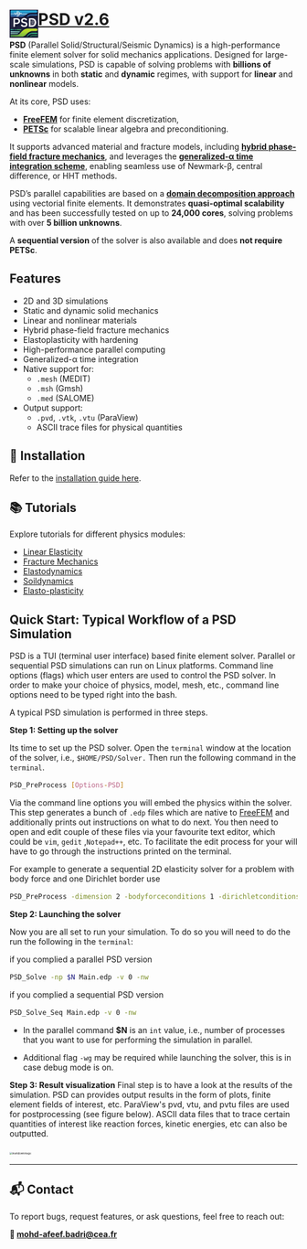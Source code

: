 # <img width="50" align="left" src="./docs/psd_logo.jpg" /> [PSD v2.6](https://mohd-afeef-badri.github.io/psd) 

**PSD** (Parallel Solid/Structural/Seismic Dynamics) is a high-performance finite element solver for solid mechanics applications. Designed for large-scale simulations, PSD is capable of solving problems with **billions of unknowns** in both **static** and **dynamic** regimes, with support for **linear** and **nonlinear** models.

At its core, PSD uses:

- [**FreeFEM**](https://freefem.org/) for finite element discretization,
- [**PETSc**](https://www.mcs.anl.gov/petsc/) for scalable linear algebra and preconditioning.

It supports advanced material and fracture models, including [**hybrid phase-field fracture mechanics**](https://link.springer.com/article/10.1007/s00466-014-1109-y), and leverages the [**generalized-α time integration scheme**](https://hal.archives-ouvertes.fr/hal-00345290/document), enabling seamless use of Newmark-β, central difference, or HHT methods.

PSD’s parallel capabilities are based on a [**domain decomposition approach**](https://www.sciencedirect.com/science/article/pii/S0022407317309597) using vectorial finite elements. It demonstrates **quasi-optimal scalability** and has been successfully tested on up to **24,000 cores**, solving problems with over **5 billion unknowns**.

A **sequential version** of the solver is also available and does **not require PETSc**.

## Features

- 2D and 3D simulations
- Static and dynamic solid mechanics
- Linear and nonlinear materials
- Hybrid phase-field fracture mechanics
- Elastoplasticity with hardening
- High-performance parallel computing
- Generalized-α time integration
- Native support for:
  - `.mesh` (MEDIT)
  - `.msh` (Gmsh)
  - `.med` (SALOME)
- Output support:
  - `.pvd`, `.vtk`, `.vtu` (ParaView)
  - ASCII trace files for physical quantities



## 🔧 Installation

Refer to the [installation guide here](https://mohd-afeef-badri.github.io/psd/#/install).



## 📚 Tutorials

Explore tutorials for different physics modules:

- [Linear Elasticity](https://mohd-afeef-badri.github.io/psd/#/linear-elasticity)
- [Fracture Mechanics](https://mohd-afeef-badri.github.io/psd/#/fracture-mechanics)
- [Elastodynamics](https://mohd-afeef-badri.github.io/psd/#/elastodynamics)
- [Soildynamics](https://mohd-afeef-badri.github.io/psd/#/soildynamics)
- [Elasto-plasticity](https://mohd-afeef-badri.github.io/psd/#/elasto-plastic)



## Quick Start: Typical Workflow of a PSD Simulation

PSD is a TUI (terminal user interface) based finite element solver. Parallel or sequential PSD simulations can run on Linux platforms.  Command line options (flags) which user enters are used  to control the PSD solver. In order to make your choice of physics, model, mesh, etc., command line options need to be typed right into the bash.

A typical PSD simulation is performed in three steps.

**Step 1: Setting up the solver**

Its time to set up the PSD solver. Open the `terminal` window at the location of the solver, i.e., `$HOME/PSD/Solver.` Then run the following command in the `terminal`.

```bash
PSD_PreProcess [Options-PSD]
```

Via the command line options you will embed the physics within the solver. This step generates a bunch of `.edp` files which are native to [FreeFEM](https://freefem.org/)  and additionally prints out instructions on what to do next. You then need to open and edit couple of these files via your favourite text editor, which could be `vim`, `gedit` ,`Notepad++`, etc.  To facilitate the edit process for your will have to go through the instructions printed on the terminal.

For example to generate a sequential 2D elasticity solver for a problem with body force and one Dirichlet border use

```bash
PSD_PreProcess -dimension 2 -bodyforceconditions 1 -dirichletconditions 1
```

**Step 2: Launching the solver**

Now you are all set to run your simulation. To do so you will need to do the run the following in the `terminal`:

if you complied a parallel PSD version

```bash
PSD_Solve -np $N Main.edp -v 0 -nw
```
if you complied a sequential PSD version
```bash
PSD_Solve_Seq Main.edp -v 0 -nw
```

- In the parallel command **$N** is an `int` value, i.e., number of processes that you want to use for performing the simulation in parallel.

- Additional flag `-wg` may be required while launching the solver, this is in case debug mode is on.

**Step 3: Result visualization**
Final step is to have a look at the results of the simulation. PSD can provides output results in the form of plots, finite element fields of interest, etc. ParaView's pvd, vtu, and pvtu files are used for postprocessing (see figure below). ASCII data files that to trace certain quantities of interest like reaction forces, kinetic energies, etc can also be outputted.



<img src="./domaindecomp.png" alt="markdownimage" style="zoom:30%;" />





------

## 📬 Contact

To report bugs, request features, or ask questions, feel free to reach out:

**📧 [mohd-afeef.badri@cea.fr](mailto:mohd-afeef.badri@cea.fr)**

